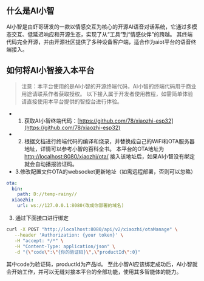 ## 什么是AI小智
AI小智是由虾哥研发的一款以情感交互为核心的开源AI语音对话系统，它通过多模态交互、低延迟响应和开源生态，实现了从“工具”到“情感伙伴”的跨越。
其终端代码完全开源，并由开源社区提供了多种设备客户端，适合作为aiot平台的语音终端接入。

## 如何将AI小智接入本平台
> 注意：本平台使用的是AI小智的开源终端代码，AI小智的终端代码用于商业用途请联系作者获取授权。
> 以下接入属于开发者使用教程，如需简单体验请直接使用本平台提供的智控台进行体验。
* 1. 获取AI小智终端代码：[https://github.com/78/xiaozhi-esp32](https://github.com/78/xiaozhi-esp32)
* 2. 根据文档进行终端代码的编译和烧录，并替换成自己的WiFi和OTA服务器地址，详情可以参考小智的百科全书。
     本平台的OTA地址为[http://localhost:8080/xiaozhi/ota/](http://localhost:8080/xiaozhi/ota/)
     接入该地址后，如果AI小智没有绑定就会自动播报验证码。
* 3.修改配置文件OTA的websocket更新地址（如需远程部署，否则可以忽略）
```yaml
ota:
  bin:
    path: D://temp-rainy//
  xiaozhi:
    url: ws://127.0.0.1:8080(改成你部署的域名)
```

3. 通过下面接口进行绑定

```bash
curl -X POST "http://localhost:8080/api/v2/xiaozhi/otaManage" \
   --header 'Authorization: {your token}' \
   -H "accept: */*" \
   -H "Content-Type: application/json" \
   -d "{\"code\":\"{你的验证码}\",\"productId\":0}"
```
其中code为验证码，productId为产品id。 
至此小智AI应该绑定成功后，AI小智就会开始工作，并可以无缝对接本平台的全部功能，使用其多智能体的能力。